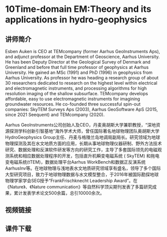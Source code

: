 # 10Time-domain EM:Theory and its applications in hydro-geophysics
## 讲师简介
Esben Auken is CEO at TEMcompany (former Aarhus GeoInstruments Aps), and adjunct professor at the Department of Geoscience, Aarhus University. He has been Deputy Director at the Geological Survey of Denmark and Greenland and before that full time professor of geophysics at Aarhus University. He gained an MSc (1991) and PhD (1996) in geophysics from Aarhus University. As professor he was heading a research group of about 30 researchers dedicated to research on the highest level within electrical and electromagnetic instruments, and processing algorithms for high resolution imaging of the shallow subsurface. TEMcompany develops affordable, easy to use electromagnetic instruments for imagining groundwater resources. He co-founded three successful spin-out companies: SkyTEM Surveys Aps (2003), Aarhus GeoSoftware ApS (2015, since 2021 Seequent) and TEMcompany (2020).

Aarhus Geolnstruments公司创始人及CEO，丹麦奥胡斯大学兼职教授，“深地资源探测学科创新引智基地”海外学术大师，曾任国际著名地球物理团队奥胡斯大学HydroGeophysics Group主任、丹麦与格陵兰岛地调局副局长。研究领域为地球物理探测及其在水文地质方面的应用，长期从事地球物理仪器研制、野外方法技术研究、数据处理和反演软件研发等方向的研究工作，主导了多套国际领先的电磁观测系统和相应数据处理程序的开发，包括直升机瞬变电磁系统 ( SkyTEM) 和拖电变电磁系统(tTEM)，数据处理平台Aarhus WorkBench和数据正反演系统AarhusInv等。在地球物理与浅地表水文地质研究领域享有盛名，领导了多个国际大型研究项目，致力于地球物理数据与水文模型整合，于2016年被国际勘探地球物理学家学会SEG授予“FrankFrischknecht Leadership Award”。在《Nature》、《Nature communication》等自然科学顶尖期刊发表了多篇研究成果，累计发表学术论文500余篇，总引10000余次。

## 视频链接


## 课件下载
